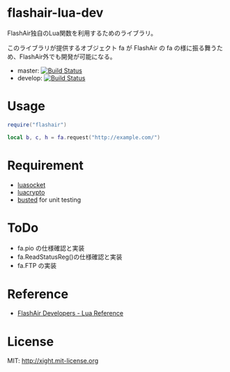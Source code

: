 # flashair-lua-dev

FlashAir独自のLua関数を利用するためのライブラリ。

このライブラリが提供するオブジェクト fa が FlashAir の fa の様に振る舞うため、FlashAir外でも開発が可能になる。

* master: [![Build Status](https://travis-ci.org/xight/flashair-lua-dev.svg?branch=master)](https://travis-ci.org/xight/flashair-lua-dev)
* develop: [![Build Status](https://travis-ci.org/xight/flashair-lua-dev.svg?branch=develop)](https://travis-ci.org/xight/flashair-lua-dev)

# Usage

```lua
require("flashair")

local b, c, h = fa.request("http://example.com/")
```

# Requirement

* [luasocket](https://github.com/diegonehab/luasocket)
* [luacrypto](https://github.com/mkottman/luacrypto/)
* [busted](http://olivinelabs.com/busted/) for unit testing

# ToDo

* fa.pio の仕様確認と実装
* fa.ReadStatusReg()の仕様確認と実装
* fa.FTP の実装

# Reference

* [FlashAir Developers - Lua Reference](https://www.flashair-developers.com/ja/documents/api/lua/reference/)

# License

MIT: http://xight.mit-license.org
